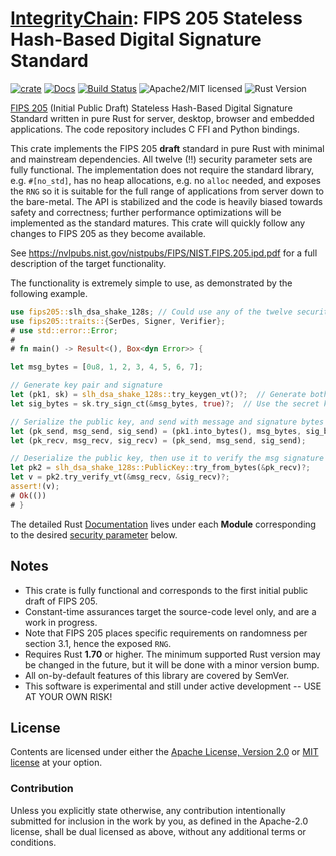 # [IntegrityChain]: FIPS 205 Stateless Hash-Based Digital Signature Standard

[![crate][crate-image]][crate-link]
[![Docs][docs-image]][docs-link]
[![Build Status][build-image]][build-link]
![Apache2/MIT licensed][license-image]
![Rust Version][rustc-image]

[FIPS 205] (Initial Public Draft) Stateless Hash-Based Digital Signature Standard written in pure Rust for server, 
desktop, browser and embedded applications. The code repository includes C FFI and Python bindings.

This crate implements the FIPS 205 **draft** standard in pure Rust with minimal and mainstream dependencies. All 
twelve (!!) security parameter sets are fully functional. The implementation does not require the standard library, 
e.g. `#[no_std]`, has no heap allocations, e.g. no `alloc` needed, and exposes the `RNG` so it is suitable for the 
full range of applications from server down to the bare-metal. The API is stabilized and the code is heavily biased 
towards safety  and correctness; further performance optimizations will be implemented as the standard matures. 
This crate will quickly follow any changes to FIPS 205 as they become available.

See <https://nvlpubs.nist.gov/nistpubs/FIPS/NIST.FIPS.205.ipd.pdf> for a full description of the target functionality.

The functionality is extremely simple to use, as demonstrated by the following example.

~~~rust
use fips205::slh_dsa_shake_128s; // Could use any of the twelve security parameter sets. 
use fips205::traits::{SerDes, Signer, Verifier};
# use std::error::Error;
#
# fn main() -> Result<(), Box<dyn Error>> {

let msg_bytes = [0u8, 1, 2, 3, 4, 5, 6, 7];

// Generate key pair and signature
let (pk1, sk) = slh_dsa_shake_128s::try_keygen_vt()?;  // Generate both public and secret keys
let sig_bytes = sk.try_sign_ct(&msg_bytes, true)?;  // Use the secret key to generate signature

// Serialize the public key, and send with message and signature bytes
let (pk_send, msg_send, sig_send) = (pk1.into_bytes(), msg_bytes, sig_bytes);
let (pk_recv, msg_recv, sig_recv) = (pk_send, msg_send, sig_send);

// Deserialize the public key, then use it to verify the msg signature
let pk2 = slh_dsa_shake_128s::PublicKey::try_from_bytes(&pk_recv)?;
let v = pk2.try_verify_vt(&msg_recv, &sig_recv)?;
assert!(v); 
# Ok(())
# }
~~~

The detailed Rust [Documentation][docs-link] lives under each **Module** corresponding to the 
desired [security parameter](#modules) below. 

## Notes

* This crate is fully functional and corresponds to the first initial public draft of FIPS 205.    
* Constant-time assurances target the source-code level only, and are a work in progress.
* Note that FIPS 205 places specific requirements on randomness per section 3.1, hence the exposed `RNG`.
* Requires Rust **1.70** or higher. The minimum supported Rust version may be changed in the future, 
  but it will be done with a minor version bump.
* All on-by-default features of this library are covered by SemVer.
* This software is experimental and still under active development -- USE AT YOUR OWN RISK!

## License

Contents are licensed under either the [Apache License, Version 2.0](http://www.apache.org/licenses/LICENSE-2.0)
or [MIT license](http://opensource.org/licenses/MIT) at your option.

### Contribution

Unless you explicitly state otherwise, any contribution intentionally submitted for inclusion in the work by you, as 
defined in the Apache-2.0 license, shall be dual licensed as above, without any additional terms or conditions.

[//]: # (badges)

[crate-image]: https://buildstats.info/crate/fips205
[crate-link]: https://crates.io/crates/fips205
[docs-image]: https://docs.rs/fips205/badge.svg
[docs-link]: https://docs.rs/fips205/
[build-image]: https://github.com/integritychain/fips205/workflows/test/badge.svg
[build-link]: https://github.com/integritychain/fips205/actions?query=workflow%3Atest
[license-image]: https://img.shields.io/badge/license-Apache2.0/MIT-blue.svg
[rustc-image]: https://img.shields.io/badge/rustc-1.70+-blue.svg

[//]: # (general links)

[IntegrityChain]: https://github.com/integritychain/
[FIPS 205]: https://csrc.nist.gov/pubs/fips/205/ipd
